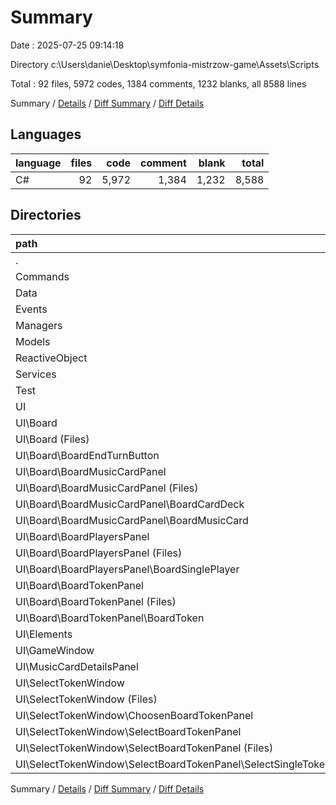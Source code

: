 # Summary

Date : 2025-07-25 09:14:18

Directory c:\\Users\\danie\\Desktop\\symfonia-mistrzow-game\\Assets\\Scripts

Total : 92 files,  5972 codes, 1384 comments, 1232 blanks, all 8588 lines

Summary / [Details](details.md) / [Diff Summary](diff.md) / [Diff Details](diff-details.md)

## Languages
| language | files | code | comment | blank | total |
| :--- | ---: | ---: | ---: | ---: | ---: |
| C# | 92 | 5,972 | 1,384 | 1,232 | 8,588 |

## Directories
| path | files | code | comment | blank | total |
| :--- | ---: | ---: | ---: | ---: | ---: |
| . | 92 | 5,972 | 1,384 | 1,232 | 8,588 |
| Commands | 9 | 899 | 832 | 198 | 1,929 |
| Data | 6 | 222 | 9 | 28 | 259 |
| Events | 4 | 397 | 275 | 86 | 758 |
| Managers | 1 | 47 | 11 | 11 | 69 |
| Models | 11 | 1,089 | 27 | 231 | 1,347 |
| ReactiveObject | 3 | 175 | 41 | 29 | 245 |
| Services | 1 | 46 | 7 | 13 | 66 |
| Test | 1 | 34 | 0 | 5 | 39 |
| UI | 56 | 3,063 | 182 | 631 | 3,876 |
| UI\\Board | 33 | 1,412 | 66 | 307 | 1,785 |
| UI\\Board (Files) | 3 | 85 | 1 | 16 | 102 |
| UI\\Board\\BoardEndTurnButton | 3 | 108 | 0 | 25 | 133 |
| UI\\Board\\BoardMusicCardPanel | 13 | 606 | 48 | 129 | 783 |
| UI\\Board\\BoardMusicCardPanel (Files) | 3 | 136 | 7 | 32 | 175 |
| UI\\Board\\BoardMusicCardPanel\\BoardCardDeck | 4 | 45 | 0 | 11 | 56 |
| UI\\Board\\BoardMusicCardPanel\\BoardMusicCard | 6 | 425 | 41 | 86 | 552 |
| UI\\Board\\BoardPlayersPanel | 6 | 176 | 0 | 38 | 214 |
| UI\\Board\\BoardPlayersPanel (Files) | 3 | 52 | 0 | 15 | 67 |
| UI\\Board\\BoardPlayersPanel\\BoardSinglePlayer | 3 | 124 | 0 | 23 | 147 |
| UI\\Board\\BoardTokenPanel | 8 | 437 | 17 | 99 | 553 |
| UI\\Board\\BoardTokenPanel (Files) | 3 | 83 | 0 | 16 | 99 |
| UI\\Board\\BoardTokenPanel\\BoardToken | 5 | 354 | 17 | 83 | 454 |
| UI\\Elements | 1 | 20 | 0 | 3 | 23 |
| UI\\GameWindow | 3 | 85 | 4 | 16 | 105 |
| UI\\MusicCardDetailsPanel | 6 | 676 | 101 | 149 | 926 |
| UI\\SelectTokenWindow | 13 | 870 | 11 | 156 | 1,037 |
| UI\\SelectTokenWindow (Files) | 3 | 193 | 3 | 38 | 234 |
| UI\\SelectTokenWindow\\ChoosenBoardTokenPanel | 4 | 306 | 0 | 51 | 357 |
| UI\\SelectTokenWindow\\SelectBoardTokenPanel | 6 | 371 | 8 | 67 | 446 |
| UI\\SelectTokenWindow\\SelectBoardTokenPanel (Files) | 3 | 132 | 0 | 27 | 159 |
| UI\\SelectTokenWindow\\SelectBoardTokenPanel\\SelectSingleToken | 3 | 239 | 8 | 40 | 287 |

Summary / [Details](details.md) / [Diff Summary](diff.md) / [Diff Details](diff-details.md)